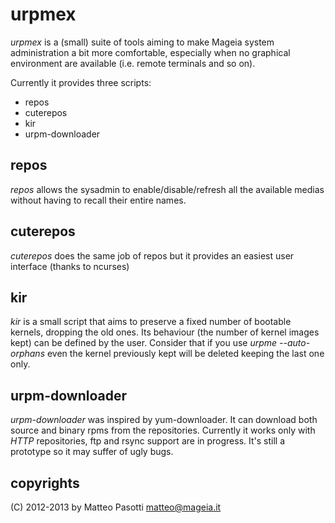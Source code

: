 urpmex
======

*urpmex* is a (small) suite of tools aiming to make Mageia system administration a bit more comfortable,
especially when no graphical environment are available (i.e. remote terminals and so on).

Currently it provides three scripts:

 * repos
 * cuterepos
 * kir
 * urpm-downloader

repos
-----

*repos* allows the sysadmin to enable/disable/refresh all the available medias without
having to recall their entire names.

cuterepos
---------

*cuterepos* does the same job of repos but it provides an easiest user interface (thanks to ncurses)

kir
---

*kir* is a small script that aims to preserve a fixed number of bootable kernels, dropping the old ones. 
Its behaviour (the number of kernel images kept) can be defined by the user.
Consider that if you use _urpme --auto-orphans_ even the kernel previously kept will be deleted keeping the last one only.

urpm-downloader
---------------

*urpm-downloader* was inspired by yum-downloader. It can download both source and binary rpms from the repositories.
Currently it works only with _HTTP_ repositories, ftp and rsync support are in progress.
It's still a prototype so it may suffer of ugly bugs.

copyrights
----------

(C) 2012-2013 by Matteo Pasotti <matteo@mageia.it>
